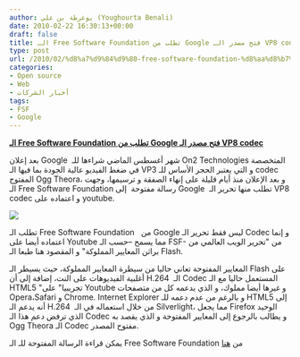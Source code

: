 ```yaml
---
author: يوغرطة بن علي (Youghourta Benali)
date: 2010-02-22 16:30:13+00:00
draft: false
title: الـ Free Software Foundation تطلب من Google فتح مصدر الـ VP8 codec
type: post
url: /2010/02/%d8%a7%d9%84%d9%80-free-software-foundation-%d8%aa%d8%b7%d9%84%d8%a8-%d9%85%d9%86-google-%d8%a8%d9%81%d8%aa%d8%ad-%d9%85%d8%b5%d8%af%d8%b1-%d8%a7%d9%84%d9%80-vp8-codec/
categories:
- Open source
- Web
- أخبار الشركات
tags:
- FSF
- Google
---
```


[**الـ Free Software Foundation تطلب من Google فتح مصدر الـ VP8 codec**](https://www.it-scoop.com/2010/02/%d8%a7%d9%84%d9%80-free-software-foundation-%d8%aa%d8%b7%d9%84%d8%a8-%d9%85%d9%86-google-%d8%a8%d9%81%d8%aa%d8%ad-%d9%85%d8%b5%d8%af%d8%b1-%d8%a7%d9%84%d9%80-vp8-codec/)


بعد إعلان Google  شهر أغسطس الماضي شراءها للـ On2 Technologies المتخصصة في ضغط الفيديو عالية الجودة بما فيها الـ VP3 و التي يعتبر الحجر الأساس للـ codec المفتوح Ogg Theora، و بعد الإعلان منذ أيام قليلة على إنهاء الصفقة و ترسيمها، وجهت الـ Free Software Foundation رسالة مفتوحة  إلى Google  تطلب منها تحرير الـ VP8 codec و اعتماده على youtube.

[![](https://www.it-scoop.com/wp-content/uploads/2010/02/FSF_Logo-300x184.jpg)
](https://www.it-scoop.com/2010/02/%d8%a7%d9%84%d9%80-free-software-foundation-%d8%aa%d8%b7%d9%84%d8%a8-%d9%85%d9%86-google-%d8%a8%d9%81%d8%aa%d8%ad-%d9%85%d8%b5%d8%af%d8%b1-%d8%a7%d9%84%d9%80-vp8-codec/)

تطلب الـ Free Software Foundation   من Google ليس فقط تحرير الـ Codec و إنما اعتماده أيضا على Youtube مما يسمح –حسب الـ FSF- من "تحرير الويب العالمي من براثن المعايير المملوكة" و المقصود هنا طبعا الـ Flash.

المعايير المفتوحة تعاني حاليا من سيطرة المعايير المملوكة، حيث يسيطر الـ Flash على أغلبية الفيديوهات على النت، إضافة إلى أن H.264  الـ Codec المستعمل حاليا مع الـ HTML5 "تجريبيا" على Youtube و غيرها أيضا مملوك، و الذي يدعمه كل من متصفحات Opera،Safari و Chrome. Internet Explorer و بالرغم من عدم دعمه للـ HTML5 إلى أنه يدعم الـ H.264  من خلال استعماله في الـ Silverlight، مما يجعل Firefox الوحيد الذي ترفض دعم هذا الـ Codec و يطالب بالرجوع إلى المعايير المفتوحة و الذي يقصد به Ogg Theora الـ Codec مفتوح المصدر.

يمكن قراءة الرسالة المفتوحة للـ الـ Free Software Foundation من [هنا](http://www.fsf.org/blogs/community/google-free-on2-vp8-for-youtube)

